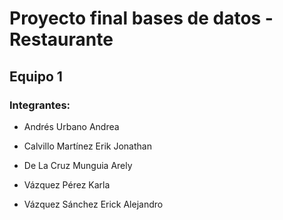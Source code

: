 # Proyecto final bases de datos - Restaurante

## Equipo 1

### Integrantes:

- Andrés Urbano Andrea 

- Calvillo Martínez Erik Jonathan

- De La Cruz Munguia Arely 

- Vázquez Pérez Karla

- Vázquez Sánchez Erick Alejandro

